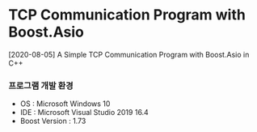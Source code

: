 # TCP Communication Program with Boost.Asio
[2020-08-05] A Simple TCP Communication Program with Boost.Asio in C++

### 프로그램 개발 환경
- OS : Microsoft Windows 10
- IDE : Microsoft Visual Studio 2019 16.4
- Boost Version : 1.73
